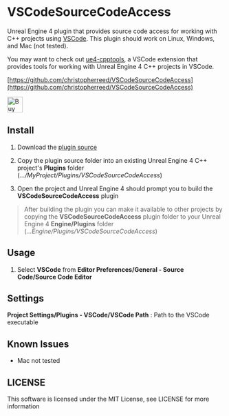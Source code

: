 
VSCodeSourceCodeAccess
======================

Unreal Engine 4 plugin that provides source code access for working with C++ projects using [VSCode](https://code.visualstudio.com/). This plugin should work on Linux, Windows, and Mac (not tested).

You may want to check out [ue4-cpptools](https://github.com/christopherreed/ue4-cpptools), a VSCode extension that provides tools for working with Unreal Engine 4 C++ projects in VSCode.

[https://github.com/christopherreed/VSCodeSourceCodeAccess](https://github.com/christopherreed/VSCodeSourceCodeAccess)

<a href='https://ko-fi.com/A41034HG' target='_blank'><img height='36' style='border:0px;height:36px;' src='https://az743702.vo.msecnd.net/cdn/kofi2.png?v=0' border='0' alt='Buy Me a Coffee at ko-fi.com' /></a>

Install
-------

1) Download the [plugin source](https://github.com/christopherreed/VSCodeSourceCodeAccess)

2) Copy the plugin source folder into an existing Unreal Engine 4 C++ project's __Plugins__ folder (*.../MyProject/Plugins/VSCodeSourceCodeAccess*)

3) Open the project and Unreal Engine 4 should prompt you to build the __VSCodeSourceCodeAccess__ plugin

> After building the plugin you can make it available to other projects by copying the __VSCodeSourceCodeAccess__ plugin folder to your Unreal Engine 4 __Engine/Plugins__ folder (*...Engine/Plugins/VSCodeSourceCodeAccess*)

Usage
-----
1) Select __VSCode__ from __Editor Preferences/General - Source Code/Source Code Editor__

Settings
--------

__Project Settings/Plugins - VSCode/VSCode Path__ : Path to the VSCode executable

Known Issues
------------

* Mac not tested

LICENSE
-------
This software is licensed under the MIT License, see LICENSE for more information